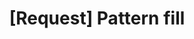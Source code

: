 ---
title: '[Request] Pattern fill'
redirect_to:
  - 'https://discuss.pencil2d.org/t/request-pattern-fill/1134'
---
